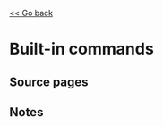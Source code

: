 [<< Go back](https://artoasmith.github.io/sf-preps/)

# Built-in commands

## Source pages

## Notes
